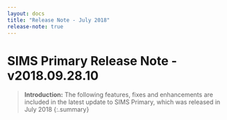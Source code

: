 ```yaml
---
layout: docs
title: "Release Note - July 2018"
release-note: true
---
```

# SIMS Primary Release Note - v2018.09.28.10

> **Introduction:** The following features, fixes and enhancements are included in the latest update to SIMS Primary, which was released in July 2018
{:.summary}
